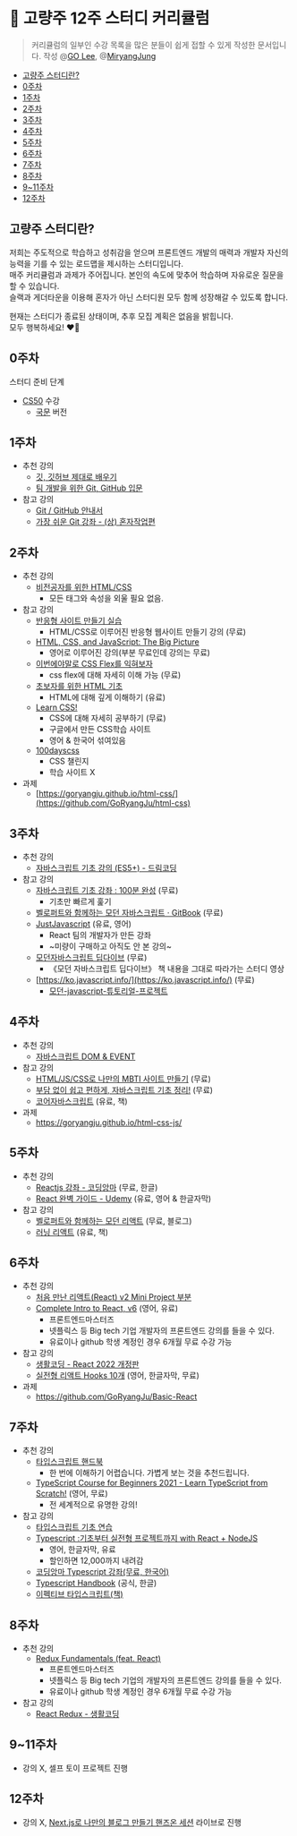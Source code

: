 # 🥂 고량주 12주 스터디 커리큘럼
> 커리큘럼의 일부인 수강 목록을 많은 분들이 쉽게 접할 수 있게 작성한 문서입니다.
> 작성 @[GO Lee](https://github.com/goleedev), @[MiryangJung](https://github.com/MiryangJung)

- [고량주 스터디란?](#고량주-스터디란)
- [0주차](#0주차)
- [1주차](#1주차)
- [2주차](#2주차)
- [3주차](#3주차)
- [4주차](#4주차)
- [5주차](#5주차)
- [6주차](#6주차)
- [7주차](#7주차)
- [8주차](#8주차)
- [9~11주차](#911주차)
- [12주차](#12주차)

## 고량주 스터디란?

저희는 주도적으로 학습하고 성취감을 얻으며 프론트엔드 개발의 매력과 개발자 자신의 능력을 기를 수 있는 로드맵을 제시하는 스터디입니다.  
매주 커리큘럼과 과제가 주어집니다. 본인의 속도에 맞추어 학습하며 자유로운 질문을 할 수 있습니다.  
슬랙과 게더타운을 이용해 혼자가 아닌 스터디원 모두 함께 성장해갈 수 있도록 합니다.

현재는 스터디가 종료된 상태이며, 추후 모집 계획은 없음을 밝힙니다.  
모두 행복하세요! ❤️‍🔥

## 0주차

스터디 준비 단계
- [CS50](https://www.youtube.com/channel/UCcabW7890RKJzL968QWEykA) 수강
    - [국문](https://www.boostcourse.org/cs112) 버전

## 1주차

- 추천 강의
  - [깃, 깃허브 제대로 배우기](https://www.youtube.com/watch?v=Z9dvM7qgN9s)
  - [팀 개발을 위한 Git, GitHub 입문](https://inf.run/QqnS)
- 참고 강의
  - [Git / GitHub 안내서](https://subicura.com/git/)
  - [가장 쉬운 Git 강좌 - (상) 혼자작업편](https://www.youtube.com/watch?v=FXDjmsiv8fI)

## 2주차

- 추천 강의
  - [비전공자를 위한 HTML/CSS](https://www.boostcourse.org/cs120)
    - 모든 태그와 속성을 외울 필요 없음.
- 참고 강의
    - [반응형 사이트 만들기 실습](https://inf.run/Pk6m)
        - HTML/CSS로 이루어진 반응형 웹사이트 만들기 강의 (무료)
    - [HTML, CSS, and JavaScript: The Big Picture](https://www.pluralsight.com/courses/html-css-javascript-big-picture)
        - 영어로 이루어진 강의(부분 무료인데 강의는 무료)
    - [이번에야말로 CSS Flex를 익혀보자](https://studiomeal.com/archives/197)
        - css flex에 대해 자세히 이해 가능 (무료)
    - [초보자를 위한 HTML 기초](https://inf.run/4ayc)
        - HTML에 대해 깊게 이해하기 (유료)
    - [Learn CSS!](https://web.dev/learn/css/)
        - CSS에 대해 자세히 공부하기 (무료)
        - 구글에서 만든 CSS학습 사이트
        - 영어 & 한국어 섞여있음
    - [100dayscss](https://100dayscss.com/)
        - CSS 챌린지
        - 학습 사이트 X
- 과제
  - [https://goryangju.github.io/html-css/](https://github.com/GoRyangJu/html-css)

## 3주차

- 추천 강의
  - [자바스크립트 기초 강의 (ES5+) - 드림코딩](https://www.youtube.com/playlist?list=PLv2d7VI9OotTVOL4QmPfvJWPJvkmv6h-2)
- 참고 강의
  - [자바스크립트 기초 강좌 : 100분 완성](https://youtu.be/KF6t61yuPCY) (무료)
    - 기초만 빠르게 훑기
  - [벨로퍼트와 함께하는 모던 자바스크립트 · GitBook](https://learnjs.vlpt.us/) (무료)
  - [JustJavascript](https://justjavascript.com/) (유료, 영어)
    - React 팀의 개발자가 만든 강좌
    - ~미량이 구매하고 아직도 안 본 강의~
  - [모던자바스크립트 딥다이브](https://inf.run/jsmg) (무료)
    - 《모던 자바스크립트 딥다이브》 책 내용을 그대로 따라가는 스터디 영상
  - [https://ko.javascript.info/](https://ko.javascript.info/) (무료)
    - [모던-javascript-튜토리얼-프로젝트](https://violetboralee.medium.com/%EB%AA%A8%EB%8D%98-javascript-%ED%8A%9C%ED%86%A0%EB%A6%AC%EC%96%BC-%ED%94%84%EB%A1%9C%EC%A0%9D%ED%8A%B8-4338630fef35) 

## 4주차

- 추천 강의
  - [자바스크립트 DOM & EVENT](https://youtube.com/playlist?list=PLZKTXPmaJk8JVQv3XSNF8yJMdsxbFrO3S)
- 참고 강의
  - [HTML/JS/CSS로 나만의 MBTI 사이트 만들기](https://edu.goorm.io/lecture/25652/%ED%95%98%EB%A3%A8-10%EB%B6%84-web-project-html-js-css%EB%A1%9C-%EB%82%98%EB%A7%8C%EC%9D%98-mbti-%EC%82%AC%EC%9D%B4%ED%8A%B8-%EB%A7%8C%EB%93%A4%EA%B8%B0) (무료)
  - [부담 없이 쉽고 편하게, 자바스크립트 기초 정리!](https://edu.goorm.io/lecture/14938/%EB%B6%80%EB%8B%B4-%EC%97%86%EC%9D%B4-%EC%89%BD%EA%B3%A0-%ED%8E%B8%ED%95%98%EA%B2%8C-%EC%9E%90%EB%B0%94%EC%8A%A4%ED%81%AC%EB%A6%BD%ED%8A%B8-%EA%B8%B0%EC%B4%88-%EC%A0%95%EB%A6%AC) (무료)
  - [코어자바스크립트](http://book.naver.com/bookdb/book_detail.naver?bid=15433261) (유료, 책)
- 과제
  - https://goryangju.github.io/html-css-js/ 

## 5주차

- 추천 강의
  - [Reactjs 강좌 - 코딩앙마](https://www.youtube.com/playlist?list=PLZKTXPmaJk8J_fHAzPLH8CJ_HO_M33e7-) (무료, 한글)
  - [React 완벽 가이드 - Udemy](https://www.udemy.com/course/best-react/) (유료, 영어 & 한글자막)
- 참고 강의
  - [벨로퍼트와 함께하는 모던 리액트](https://react.vlpt.us/) (무료, 블로그)
  - [러닝 리액트](http://book.naver.com/bookdb/book_detail.naver?bid=20648949) (유료, 책)

## 6주차

- 추천 강의
  - [처음 만난 리액트(React) v2  Mini Project 부분](https://www.youtube.com/playlist?list=PLo3AHtncM26y0qX58gjc_QrkYlBCzQ2R_)
  - [Complete Intro to React, v6](https://frontendmasters.com/courses/complete-react-v6/) (영어, 유료)
    - 프론트엔드마스터즈
    - 넷플릭스 등 Big tech 기업 개발자의 프론트엔드 강의를 들을 수 있다.
    - 유료이나 github 학생 계정인 경우 6개월 무료 수강 가능
- 참고 강의
  - [생활코딩 - React 2022 개정판](https://www.youtube.com/playlist?list=PLuHgQVnccGMCOGstdDZvH41x0Vtvwyxu7)
  - [실전형 리액트 Hooks 10개](https://nomadcoders.co/react-hooks-introduction) (영어, 한글자막, 무료)
- 과제
  - https://github.com/GoRyangJu/Basic-React

## 7주차

- 추천 강의
  - [타입스크립트 핸드북](https://joshua1988.github.io/ts/)
    - 한 번에 이해하기 어렵습니다. 가볍게 보는 것을 추천드립니다.
  - [TypeScript Course for Beginners 2021 - Learn TypeScript from Scratch!](https://www.youtube.com/watch?v=BwuLxPH8IDs) (영어, 무료)
    - 전 세계적으로 유명한 강의!
- 참고 강의
  - [타입스크립트 기초 연습](https://velog.io/@velopert/typescript-basics)
  - [Typescript :기초부터 실전형 프로젝트까지 with React + NodeJS](https://www.udemy.com/course/best-typescript-21/)
    - 영어, 한글자막, 유료
    - 할인하면 12,000까지 내려감
  - [코딩앙마 Typescript 강좌(무료, 한국어)](https://www.youtube.com/playlist?list=PLZKTXPmaJk8KhKQ_BILr1JKCJbR0EGlx0)
  - [Typescript Handbook](https://typescript-kr.github.io/) (공식, 한글)
  - [이펙티브 타입스크립트(책)](http://book.naver.com/bookdb/book_detail.naver?bid=20611649)

## 8주차

- 추천 강의
  - [Redux Fundamentals (feat. React)](https://frontendmasters.com/courses/redux-fundamentals/)
    - 프론트엔드마스터즈
    - 넷플릭스 등 Big tech 기업의 개발자의 프론트엔드 강의를 들을 수 있다.
    - 유료이나 github 학생 계정인 경우 6개월 무료 수강 가능
- 참고 강의
  - [React Redux - 생활코딩](https://www.youtube.com/watch?v=yjuwpf7VH74)

## 9~11주차

- 강의 X, 셀프 토이 프로젝트 진행

## 12주차

- 강의 X, [Next.js로 나만의 블로그 만들기 핸즈온 세션](https://event-us.kr/miryang/event/42689) 라이브로 진행
